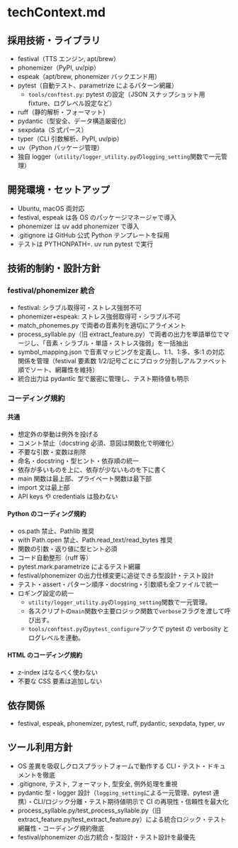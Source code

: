 # techContext.md

## 採用技術・ライブラリ

- festival（TTS エンジン, apt/brew）
- phonemizer（PyPI, uv/pip）
- espeak（apt/brew, phonemizer バックエンド用）
- pytest（自動テスト、parametrize によるパターン網羅）
  - `tools/conftest.py`: pytest の設定（JSON スナップショット用 fixture、ログレベル設定など）
- ruff（静的解析・フォーマット）
- pydantic（型安全、データ構造厳密化）
- sexpdata（S 式パース）
- typer（CLI 引数解析、PyPI, uv/pip）
- uv（Python パッケージ管理）
- 独自 logger（`utility/logger_utility.py`の`logging_setting`関数で一元管理）

## 開発環境・セットアップ

- Ubuntu, macOS 両対応
- festival, espeak は各 OS のパッケージマネージャで導入
- phonemizer は uv add phonemizer で導入
- .gitignore は GitHub 公式 Python テンプレートを採用
- テストは PYTHONPATH=. uv run pytest で実行

## 技術的制約・設計方針

### festival/phonemizer 統合

- festival: シラブル取得可・ストレス強弱不可
- phonemizer+espeak: ストレス強弱取得可・シラブル不可
- match_phonemes.py で両者の音素列を適切にアライメント
- process_syllable.py（旧 extract_feature.py）で両者の出力を単語単位でマージし、「音素・シラブル・単語・ストレス強弱」を一括抽出
- symbol_mapping.json で音素マッピングを定義し、1:1、1:多、多:1 の対応関係を管理（festival 要素数 1/2/記号ごとにブロック分割しアルファベット順でソート、網羅性を維持）
- 統合出力は pydantic 型で厳密に管理し、テスト期待値も明示

### コーディング規約

#### 共通

- 想定外の挙動は例外を投げる
- コメント禁止（docstring 必須、意図は関数化で明確化）
- 不要な引数・変数は削除
- 命名・docstring・型ヒント・依存順の統一
- 依存が多いものを上に、依存が少ないものを下に書く
- main 関数は最上部、プライベート関数は最下部
- import 文は最上部
- API keys や credentials は扱わない

#### Python のコーディング規約

- os.path 禁止、Pathlib 推奨
- with Path.open 禁止、Path.read_text/read_bytes 推奨
- 関数の引数・返り値に型ヒント必須
- コード自動整形（ruff 等）
- pytest.mark.parametrize によるテスト網羅
- festival/phonemizer の出力仕様変更に追従できる型設計・テスト設計
- テスト・assert・パターン順序・docstring・引数順も全ファイルで統一
- ロギング設定の統一
  - `utility/logger_utility.py`の`logging_setting`関数で一元管理。
  - 各スクリプトの`main`関数や主要ロジック関数で`verbose`フラグを渡して呼び出す。
  - `tools/conftest.py`の`pytest_configure`フックで pytest の verbosity とログレベルを連動。

#### HTML のコーディング規約

- z-index はなるべく使わない
- 不要な CSS 要素は追加しない

## 依存関係

- festival, espeak, phonemizer, pytest, ruff, pydantic, sexpdata, typer, uv

## ツール利用方針

- OS 差異を吸収しクロスプラットフォームで動作する CLI・テスト・ドキュメントを徹底
- .gitignore, テスト, フォーマット, 型安全, 例外処理を重視
- pydantic 型・logger 設計（`logging_setting`による一元管理、pytest 連携）・CLI/ロジック分離・テスト期待値明示で CI の再現性・信頼性を最大化
- process_syllable.py/test_process_syllable.py（旧 extract_feature.py/test_extract_feature.py）による統合ロジック・テスト網羅性・コーディング規約徹底
- festival/phonemizer の出力統合・型設計・テスト設計を最優先

